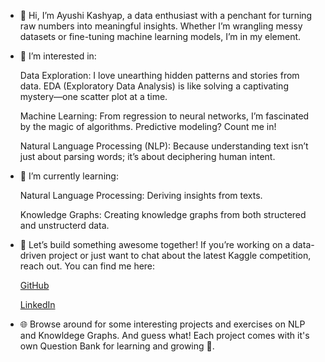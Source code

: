 - 👋 Hi, I’m Ayushi Kashyap, a data enthusiast with a penchant for turning raw numbers into meaningful insights. Whether I’m wrangling messy datasets or fine-tuning machine learning models, I’m in my element.

- 👀 I’m interested in:

  Data Exploration: I love unearthing hidden patterns and stories from data. EDA (Exploratory Data Analysis) is like solving a captivating mystery—one scatter plot at a time.

  Machine Learning: From regression to neural networks, I’m fascinated by the magic of algorithms. Predictive modeling? Count me in!

  Natural Language Processing (NLP): Because understanding text isn’t just about parsing words; it’s about deciphering human intent.

- 🌱 I’m currently learning:

  Natural Language Processing: Deriving insights from texts. 

  Knowledge Graphs: Creating knowledge graphs from both structered and unstructerd data.

- 💞️ Let’s build something awesome together! If you’re working on a data-driven project or just want to chat about the latest Kaggle competition, reach out. You can find me here:

  [GitHub](https://github.com/AyushiKashyapp)

  [LinkedIn](https://www.linkedin.com/in/ayushi-kashyap/)

- 🌐 Browse around for some interesting projects and exercises on NLP and Knowldege Graphs. And guess what! Each project comes with it's own Question Bank for learning and growing 🚀.
<!---
AyushiKashyapp/AyushiKashyapp is a ✨ special ✨ repository because its `README.md` (this file) appears on your GitHub profile.
You can click the Preview link to take a look at your changes.
--->
